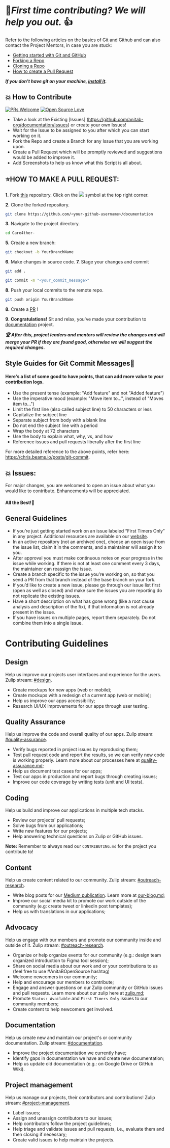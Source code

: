 # 🤝***First time contributing? We will help you out.*** 👍
Refer to the following articles on the basics of Git and Github and can also contact the Project Mentors, in case you are stuck:


- [Getting started with Git and GitHub](https://docs.github.com/en/free-pro-team@latest/github/getting-started-with-github)
- [Forking a Repo](https://help.github.com/en/github/getting-started-with-github/fork-a-repo)
- [Cloning a Repo](https://help.github.com/en/desktop/contributing-to-projects/creating-a-pull-request)
- [How to create a Pull Request](https://opensource.com/article/19/7/create-pull-request-github)

***If you don't have git on your machine, [install it](https://help.github.com/articles/set-up-git/).***

## 💥 How to Contribute

[![PRs Welcome](https://img.shields.io/badge/PRs-welcome-brightgreen.svg?style=flat-square)](http://makeapullrequest.com)
[![Open Source Love](https://badges.frapsoft.com/os/v1/open-source.png?v=103)](https://github.com/ellerbrock/open-source-badges/)

- Take a look at the Existing [Issues] (https://github.com/anitab-org/documentation/issues) or create your own Issues!
- Wait for the Issue to be assigned to you after which you can start working on it.
- Fork the Repo and create a Branch for any Issue that you are working upon.
- Create a Pull Request which will be promptly reviewed and suggestions would be added to improve it.
- Add Screenshots to help us know what this Script is all about.


## ⭐HOW TO MAKE A PULL REQUEST:
**1.** Fork [this](https://github.com/anitab-org/documentation) repository.
Click on the <a href="https://github.com/anitab-org/documentation"><img src="https://img.icons8.com/ios/24/000000/code-fork.png"></a> symbol at the top right corner.

**2.** Clone the forked repository.

```bash
git clone https://github.com/<your-github-username>/documentation
```

**3.** Navigate to the project directory.

```bash
cd Care4ther-
```
**5.** Create a new branch:
```bash
git checkout -b YourBranchName
```

**6.** Make changes in source code.
**7.** Stage your changes and commit

```bash
git add .
```
```bash
git commit -m "<your_commit_message>"
```

**8.** Push your local commits to the remote repo.

```bash
git push origin YourBranchName
```

**8.** Create a [PR](https://help.github.com/en/github/collaborating-with-issues-and-pull-requests/creating-a-pull-request) !

**9.** **Congratulations!** Sit and relax, you've made your contribution to [documentation](https://github.com/anitab-org/documentation) project.

***:trophy: After this, project leaders and mentors will review the changes and will merge your PR if they are found good, otherwise we will suggest the required changes.***

## Style Guides for Git Commit Messages:memo:
#### Here's a list of some good to have points, that can add more value to your contribution logs.

- Use the present tense (example: "Add feature" and not "Added feature")
- Use the imperative mood (example: "Move item to...", instead of "Moves item to...")
- Limit the first line (also called subject line) to 50 characters or less
- Capitalize the subject line
- Separate subject from body with a blank line
- Do not end the subject line with a period
- Wrap the body at 72 characters
- Use the body to explain what, why, vs, and how
- Reference issues and pull requests liberally after the first line

For more detailed reference to the above points, refer here: https://chris.beams.io/posts/git-commit.

## 💥 Issues:
For major changes, you are welcomed to open an issue  about what you would like to contribute. Enhancements will be appreciated.

#### All the Best!🥇

## General Guidelines

* If you’re just getting started work on an issue labeled “First Timers Only” in any project. Additional resources are available on our [website](http://www.systers.io).
* In an active repository (not an archived one), choose an open issue from the issue list, claim it in the comments, and a maintainer will assign it to you.
* After approval you must make continuous notes on your progress in the issue while working.  If there is not at least one comment every 3 days, the maintainer can reassign the issue.
* Create a branch specific to the issue you're working on, so that you send a PR from that branch instead of the base branch on your fork.
* If you’d like to create a new issue, please go through our issue list first (open as well as closed) and make sure the issues you are reporting do not replicate the existing issues.
* Have a short description on what has gone wrong (like a root cause analysis and description of the fix), if that information is not already present in the issue.
* If you have issues on multiple pages, report them separately. Do not combine them into a single issue.

# Contributing Guidelines

## Design

Help us improve our projects user interfaces and experience for the users. Zulip stream: [#design](https://anitab-org.zulipchat.com/#narrow/stream/216323-design).

- Create mockups for new apps (web or mobile);
- Create mockups with a redesign of a current app (web or mobile);
- Help us improve our apps accessibility;
- Research UI/UX improvements for our apps through user testing.

## Quality Assurance

Help us improve the code and overall quality of our apps. Zulip stream: [#quality-assurance](https://anitab-org.zulipchat.com/#narrow/stream/216325-quality-assurance).

- Verify bugs reported in project issues by reproducing them;
- Test pull request code and report the results, so we can verify new code is working properly. Learn more about our processes here at [quality-assurance.md](/quality-assurance.md);
- Help us document test cases for our apps;
- Test our apps in production and report bugs through creating issues;
- Improve our code coverage by writing tests (unit and UI tests).

## Coding
Help us build and improve our applications in multiple tech stacks.

- Review our projects' pull requests;
- Solve bugs from our applications;
- Write new features for our projects;
- Help answering technical questions on Zulip or GitHub issues.

**Note:** Remember to always read our `CONTRIBUTING.md` for the project you contribute to!

## Content

Help us create content related to our community. Zulip stream: [#outreach-research](https://anitab-org.zulipchat.com/#narrow/stream/216324-outreach-research).

- Write blog posts for our [Medium publication](https://medium.com/anitab-org-open-source). Learn more at [our-blog.md](/our-blog.md);
- Improve our social media kit to promote our work outside of the community (e.g: create tweet or linkedin post templates);
- Help us with translations in our applications;

## Advocacy

Help us engage with our members and promote our community inside and outside of it. Zulip stream: [#outreach-research](https://anitab-org.zulipchat.com/#narrow/stream/216324-outreach-research).
- Organize or help organize events for our community (e.g.: design team organized introduction to Figma tool session);
- Share on social media about our work and or your contributions to us (feel free to use #AnitaBOpenSource hashtag)
- Welcome newcomers in our community;
- Help and encourage our members to contribute;
- Engage and answer questions on our Zulip community or GitHub issues and pull requests. Learn more about our zulip here at [zulip.md](/zulip.md);
- Promote `Status: Available` and `First Timers Only` issues to our community members;
- Create content to help newcomers get involved.

## Documentation

Help us create new and maintain our project's or community documentation. Zulip stream: [#documentation](https://anitab-org.zulipchat.com/#narrow/stream/216326-documentation).

- Improve the project documentation we currently have;
- Identify gaps in documentation we have and create new documentation;
- Help us update old documentation (e.g.: on Google Drive or GitHub Wiki).

## Project management

Help us manage our projects, their contributors and contributions! Zulip stream: [#project-management](https://anitab-org.zulipchat.com/#narrow/stream/258232-project-management).

- Label issues;
- Assign and unassign contributors to our issues;
- Help contributors follow the project guidelines;
- Help triage and validate issues and pull requests, i.e., evaluate them and then closing if necessary;
- Create valid issues to help maintain the projects.



